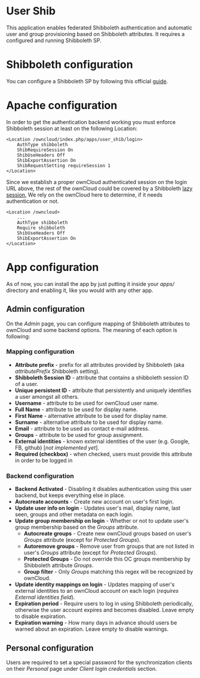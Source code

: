 # User Shib

This application enables federated Shibboleth
authentication and automatic user and group provisioning
based on Shibboleth attributes. It requires
a configured and running Shibboleth SP.

# Shibboleth configuration

You can configure a Shibboleth SP by following this official [guide](https://wiki.shibboleth.net/confluence/display/SHIB2/NativeSPGettingStarted).

# Apache configuration

In order to get the authentication backend working you
must enforce Shibboleth session at least on the following Location:

```
<Location /owncloud/index.php/apps/user_shib/login>
	AuthType shibboleth
	ShibRequireSession On
	ShibUseHeaders Off
	ShibExportAssertion On
	ShibRequestSetting requireSession 1
</Location>
```

Since we establish a proper ownCloud authenticated session on the login URL above,
the rest of the ownCloud could be covered by a Shibboleth [lazy session](https://aai-demo.switch.ch/lazy/),
We rely on the ownCloud here to determine, if it needs authentication or not.

```
<Location /owncloud>
	...
	AuthType shibboleth
	Require shibboleth
	ShibUseHeaders Off
	ShibExportAssertion On
</Location>
```

# App configuration

As of now, you can install the app by just putting it inside your _apps/_ directory
and enabling it, like you would with any other app.

## Admin configuration

On the _Admin_ page, you can configure mapping of Shibboleth attributes
to ownCloud and some backend options. The meaning of each option is following:

### Mapping configuration

* **Attribute prefix** - prefix for all attributes provided by Shibboleth (aka _attributePrefix_ Shibboleth setting).
* **Shibboleth Session ID** - attribute that contains a shibboleth session ID of a user.
* **Unique persistent ID** - attribute that persistently and uniquely identifies a user amongst all others.
* **Username** - attribute to be used for ownCloud user name.
* **Full Name** - attribute to be used for display name.
* **First Name** - alternative attribute to be used for display name.
* **Surname** - alternative attribute to be used for display name.
* **Email** - attribute to be used as contact e-mail address.
* **Groups** - attribute to be used for group assignment.
* **External identities** - known external identities of the user (e.g. Google, FB, github) [_not implemented yet_].
* **Required (checkbox)** - when checked, users must provide this attribute in order to be logged in

### Backend configuration

* **Backend Activated** - Disabling it disables authentication using this user backend, but keeps everything else in place.
* **Autocreate accounts** - Create new account on user's first login.
* **Update user info on login** - Updates user's mail, display name, last seen, groups and other metadata on each login.
* **Update group membership on login** - Whether or not to update user's group membership based on the _Groups_ attribute.
	* **Autocreate groups** - Create new ownCloud groups based on user's _Groups_ attribute (except for _Protected Groups_).
	* **Autoremove groups** - Remove user from groups that are not listed in user's _Groups_ attribute (except for _Protected Groups_).
	* **Protected Groups** - Do not override this OC groups membership by Shibboleth attribute _Groups_.
	* **Group filter** - Only _Groups_ matching this regex will be recognized by ownCloud.
* **Update identity mappings on login** - Updates mapping of user's external identities to an ownCloud account on each login (_requires External identities field_).
* **Expiration period** - Require users to log in using Shibboleth periodically, otherwise the user account expires and becomes disabled. Leave empty to disable expiration.
* **Expiration warning** - How many days in advance should users be warned about an expiration. Leave empty to disable warnings.


## Personal configuration

Users are required to set a special password for the synchronization clients on their _Personal_ page
under _Client login credentials_ section.
